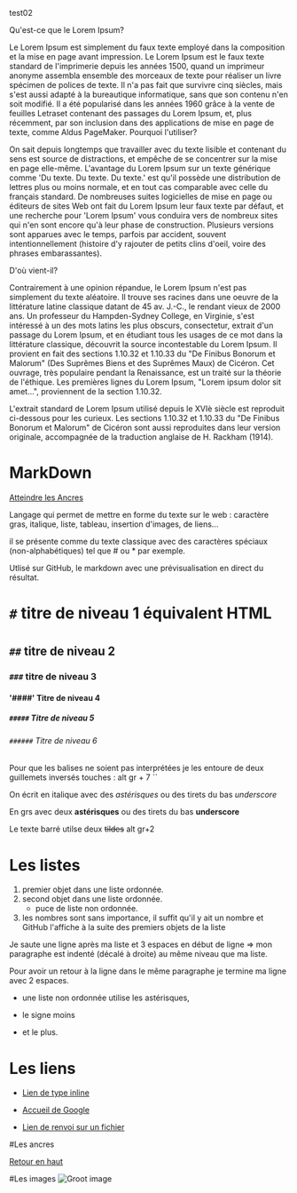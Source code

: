  test02

Qu'est-ce que le Lorem Ipsum?

Le Lorem Ipsum est simplement du faux texte employé dans la composition et la mise en page avant impression. Le Lorem Ipsum est le faux texte standard de l'imprimerie depuis les années 1500, quand un imprimeur anonyme assembla ensemble des morceaux de texte pour réaliser un livre spécimen de polices de texte. Il n'a pas fait que survivre cinq siècles, mais s'est aussi adapté à la bureautique informatique, sans que son contenu n'en soit modifié. Il a été popularisé dans les années 1960 grâce à la vente de feuilles Letraset contenant des passages du Lorem Ipsum, et, plus récemment, par son inclusion dans des applications de mise en page de texte, comme Aldus PageMaker.
Pourquoi l'utiliser?

On sait depuis longtemps que travailler avec du texte lisible et contenant du sens est source de distractions, et empêche de se concentrer sur la mise en page elle-même. L'avantage du Lorem Ipsum sur un texte générique comme 'Du texte. Du texte. Du texte.' est qu'il possède une distribution de lettres plus ou moins normale, et en tout cas comparable avec celle du français standard. De nombreuses suites logicielles de mise en page ou éditeurs de sites Web ont fait du Lorem Ipsum leur faux texte par défaut, et une recherche pour 'Lorem Ipsum' vous conduira vers de nombreux sites qui n'en sont encore qu'à leur phase de construction. Plusieurs versions sont apparues avec le temps, parfois par accident, souvent intentionnellement (histoire d'y rajouter de petits clins d'oeil, voire des phrases embarassantes).

D'où vient-il?

Contrairement à une opinion répandue, le Lorem Ipsum n'est pas simplement du texte aléatoire. Il trouve ses racines dans une oeuvre de la littérature latine classique datant de 45 av. J.-C., le rendant vieux de 2000 ans. Un professeur du Hampden-Sydney College, en Virginie, s'est intéressé à un des mots latins les plus obscurs, consectetur, extrait d'un passage du Lorem Ipsum, et en étudiant tous les usages de ce mot dans la littérature classique, découvrit la source incontestable du Lorem Ipsum. Il provient en fait des sections 1.10.32 et 1.10.33 du "De Finibus Bonorum et Malorum" (Des Suprêmes Biens et des Suprêmes Maux) de Cicéron. Cet ouvrage, très populaire pendant la Renaissance, est un traité sur la théorie de l'éthique. Les premières lignes du Lorem Ipsum, "Lorem ipsum dolor sit amet...", proviennent de la section 1.10.32.

L'extrait standard de Lorem Ipsum utilisé depuis le XVIè siècle est reproduit ci-dessous pour les curieux. Les sections 1.10.32 et 1.10.33 du "De Finibus Bonorum et Malorum" de Cicéron sont aussi reproduites dans leur version originale, accompagnée de la traduction anglaise de H. Rackham (1914).
# MarkDown

<a name="top">

[Atteindre les Ancres](#ancres)

Langage qui permet de mettre en forme du texte sur le web : caractère gras, italique, liste, tableau, insertion d'images, de liens...

il se présente comme du texte classique avec des caractères spéciaux (non-alphabétiques) tel que # ou * par exemple.

Utlisé sur GitHub, le markdown avec une prévisualisation en direct du résultat.

# `#` titre de niveau 1 équivalent HTML <h1></h1>
## `##` titre de niveau 2
### `###` titre de niveau 3
#### '####' Titre de niveau 4
##### `#####` Titre de niveau 5
###### `######` Titre de niveau 6

Pour que les balises ne soient pas interprétées je les entoure de deux  guillemets inversés touches : alt gr + 7 ``

On écrit en italique avec des *astérisques* ou des tirets du bas _underscore_

En grs avec deux **astérisques** ou des tirets du bas __underscore__

Le texte barré utilse deux ~~tildes~~ alt gr+2 

# Les listes

1. premier objet dans une liste ordonnée.
2. second objet dans une liste ordonnée.
    * puce de liste non ordonnée.
18. les nombres sont sans importance, il suffit qu'il y ait un nombre et GitHub l'affiche à la suite des premiers objets de la liste 

   Je saute une ligne après ma liste et 3 espaces en début de ligne => mon paragraphe est indenté (décalé à droite) au même niveau que ma liste.  
   
   Pour avoir un retour à la ligne dans le même paragraphe je termine ma ligne avec 2 espaces.  

   * une liste non ordonnée utilise les astérisques,
   - le signe moins
   + et le plus.

# Les liens

* [Lien de type inline](https://www.google.com)

* [Accueil de Google](https://www.google.com)

* [Lien de renvoi sur un fichier](https://github.com/Houdaja/premierRepo/README.md)

#Les ancres

<a name="ancres">

[Retour en haut](#top)

#Les images 
![Groot image](https://media.giphy.com/media/R97jJCEGEmh0I/giphy.gif)
